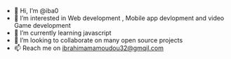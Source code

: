 - 👋 Hi, I’m @iba0
- 👀 I’m interested in Web development , Mobile app devlopment and video Game development
- 🌱 I’m currently learning javascript
- 💞️ I’m looking to collaborate on many open source projects
- 📫 Reach me on ibrahimamamoudou32@gmqil.com

<!---
iba0/iba0 is a ✨ special ✨ repository because its `README.md` (this file) appears on your GitHub profile.
You can click the Preview link to take a look at your changes.
--->
